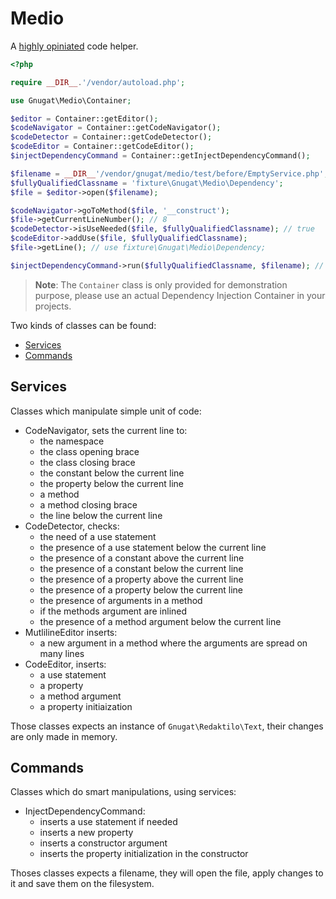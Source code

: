 # Medio

A [highly opiniated](./doc/42-vocabulary.md) code helper.

```php
<?php

require __DIR__.'/vendor/autoload.php';

use Gnugat\Medio\Container;

$editor = Container::getEditor();
$codeNavigator = Container::getCodeNavigator();
$codeDetector = Container::getCodeDetector();
$codeEditor = Container::getCodeEditor();
$injectDependencyCommand = Container::getInjectDependencyCommand();

$filename = __DIR__'/vendor/gnugat/medio/test/before/EmptyService.php';
$fullyQualifiedClassname = 'fixture\Gnugat\Medio\Dependency';
$file = $editor->open($filename);

$codeNavigator->goToMethod($file, '__construct');
$file->getCurrentLineNumber(); // 8
$codeDetector->isUseNeeded($file, $fullyQualifiedClassname); // true
$codeEditor->addUse($file, $fullyQualifiedClassname);
$file->getLine(); // use fixture\Gnugat\Medio\Dependency;

$injectDependencyCommand->run($fullyQualifiedClassname, $filename); // see ./doc/21-inject-dependency.md
```

> **Note**: The `Container` class is only provided for demonstration purpose,
> please use an actual Dependency Injection Container in your projects.

Two kinds of classes can be found:

* [Services](#services)
* [Commands](#commands)

## Services

Classes which manipulate simple unit of code:

* CodeNavigator, sets the current line to:
    * the namespace
    * the class opening brace
    * the class closing brace
    * the constant below the current line
    * the property below the current line
    * a method
    * a method closing brace
    * the line below the current line
* CodeDetector, checks:
    * the need of a use statement
    * the presence of a use statement below the current line
    * the presence of a constant above the current line
    * the presence of a constant below the current line
    * the presence of a property above the current line
    * the presence of a property below the current line
    * the presence of arguments in a method
    * if the methods argument are inlined
    * the presence of a method argument below the current line
* MutlilineEditor inserts:
    * a new argument in a method where the arguments are spread on many lines
* CodeEditor, inserts:
    * a use statement
    * a property
    * a method argument
    * a property initiaization

Those classes expects an instance of `Gnugat\Redaktilo\Text`, their changes are
only made in memory.

## Commands

Classes which do smart manipulations, using services:

* InjectDependencyCommand:
    * inserts a use statement if needed
    * inserts a new property
    * inserts a constructor argument
    * inserts the property initialization in the constructor

Thoses classes expects a filename, they will open the file, apply changes to it
and save them on the filesystem.
